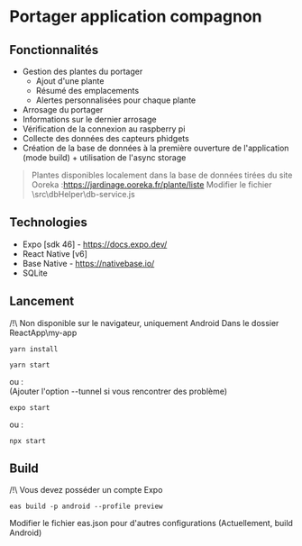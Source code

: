 
# Portager application compagnon

## Fonctionnalités

- Gestion des plantes du portager
    - Ajout d'une plante
    - Résumé des emplacements
    - Alertes personnalisées pour chaque plante
- Arrosage du portager
- Informations sur le dernier arrosage
- Vérification de la connexion au raspberry pi
- Collecte des données des capteurs phidgets
- Création de la base de données à la première ouverture de l'application (mode build) + utilisation de l'async storage


> Plantes disponibles localement dans la base de données tirées du site Ooreka :https://jardinage.ooreka.fr/plante/liste
> Modifier le fichier \src\dbHelper\db-service.js 



## Technologies

- Expo [sdk 46] - https://docs.expo.dev/
- React Native [v6]
- Base Native - https://nativebase.io/
- SQLite

## Lancement
/!\ Non disponible sur le navigateur, uniquement Android
Dans le dossier ReactApp\my-app
```bach
yarn install
```
```bach
yarn start
```
ou :     
(Ajouter l'option --tunnel si vous rencontrer des problème)
```bach
expo start
```
ou : 
```
npx start
```

## Build
/!\ Vous devez posséder un compte Expo
```
eas build -p android --profile preview
```
Modifier le fichier eas.json pour d'autres configurations (Actuellement, build Android)
